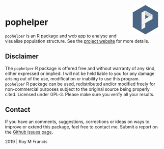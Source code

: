 <img src="man/figures/logo.png" align="right" width="96" height="96">

# pophelper

`pophelper` is an R package and web app to analyse and visualise population structure. See the [project website](http://royfrancis.github.io/pophelper/articles/index.html) for more details.

## Disclaimer

The `pophelper` R package is offered free and without warranty of any kind, either expressed or implied. I will not be held liable to you for any damage arising out of the use, modification or inability to use this program. `pophelper` R package can be used, redistributed and/or modified freely for non-commercial purposes subject to the original source being properly cited. Licensed under GPL-3. Please make sure you verify all your results.  

## Contact

If you have an comments, suggestions, corrections or ideas on ways to improve or extend this package, feel free to contact me. Submit a report on the [Github issues page](https://github.com/royfrancis/pophelper/issues).  

2019 | Roy M Francis  
